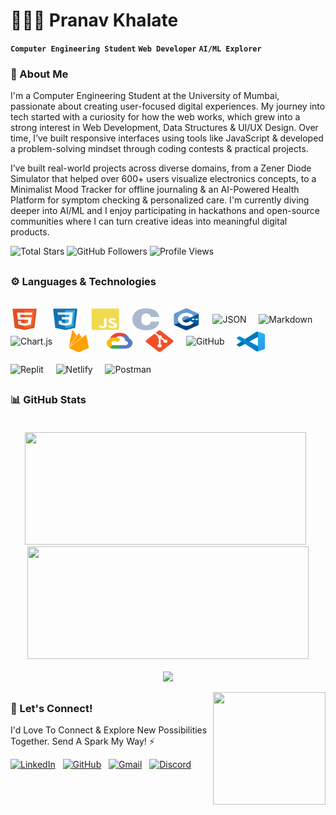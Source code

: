 # 👨🏻‍💻 Pranav Khalate

**`Computer Engineering Student`**  **`Web Developer`**  **`AI/ML Explorer`**

### 🌟 About Me

I'm a Computer Engineering Student at the University of Mumbai, passionate about creating user-focused digital experiences. My journey into tech started with a curiosity for how the web works, which grew into a strong interest in Web Development, Data Structures & UI/UX Design. Over time, I’ve built responsive interfaces using tools like JavaScript & developed a problem-solving mindset through coding contests & practical projects.

I’ve built real-world projects across diverse domains, from a Zener Diode Simulator that helped over 600+ users visualize electronics concepts, to a Minimalist Mood Tracker for offline journaling & an AI-Powered Health Platform for symptom checking & personalized care. I'm currently diving deeper into AI/ML and I enjoy participating in hackathons and open-source communities where I can turn creative ideas into meaningful digital products.

<div align="left" style="display: flex; flex-wrap: wrap;">
  <a href="https://github.com/FrostByte-49?tab=repositories&sort=stargazers" style="text-decoration: none;"><img alt="Total Stars" title="Total Stars on GitHub" src="https://custom-icon-badges.demolab.com/github/stars/FrostByte-49?color=FF69B4&style=for-the-badge&labelColor=E91E63&logo=star&logoColor=white&label=Stars"/></a>&nbsp;
  <a href="https://github.com/FrostByte-49?tab=followers" style="text-decoration: none;"><img alt="GitHub Followers" title="Follow Me on GitHub" src="https://custom-icon-badges.demolab.com/github/followers/FrostByte-49?color=BA68C8&labelColor=8E24AA&style=for-the-badge&logo=github&logoColor=white&label=Followers"/></a>&nbsp;
  <a href="https://github.com/FrostByte-49" style="text-decoration: none;"><img alt="Profile Views" title="GitHub Profile Views" src="https://komarev.com/ghpvc/?username=FrostByte-49&color=FF69B4&style=for-the-badge&labelColor=FF69B4&logo=github&logoColor=white&label=Visitors"/></a>
</div>

##

### ⚙ Languages & Technologies

<div style="display: inline-block;"> <br>
  <!-- Languages -->
  <img align="center" alt="HTML" title="HTML" height="35" width="45" src="https://raw.githubusercontent.com/devicons/devicon/master/icons/html5/html5-original.svg"> &nbsp; &nbsp;
  <img align="center" alt="CSS" title="CSS" height="35" width="45" src="https://raw.githubusercontent.com/devicons/devicon/master/icons/css3/css3-original.svg"> &nbsp; &nbsp;
  <img align="center" alt="JavaScript" title="JavaScript" height="35" width="45" src="https://raw.githubusercontent.com/devicons/devicon/master/icons/javascript/javascript-plain.svg"> &nbsp; &nbsp;
  <img align="center" alt="C" title="C" height="35" width="45" src="https://raw.githubusercontent.com/devicons/devicon/master/icons/c/c-original.svg"> &nbsp; &nbsp;
  <img align="center" alt="C++" title="C++" height="35" width="45" src="https://raw.githubusercontent.com/devicons/devicon/master/icons/cplusplus/cplusplus-original.svg"> &nbsp; &nbsp;
  <img align="center" alt="JSON" title="JSON" height="35" width="45" src="https://cdn.jsdelivr.net/gh/devicons/devicon/icons/json/json-original.svg"> &nbsp; &nbsp;
  <img align="center" alt="Markdown" title="Markdown" height="35" width="45" src="https://cdn.jsdelivr.net/gh/devicons/devicon/icons/markdown/markdown-original.svg"> &nbsp; &nbsp;
  <!-- Frameworks & Libraries -->
  <img align="center" alt="Chart.js" title="Chart.js" height="35" width="45" src="https://www.chartjs.org/img/chartjs-logo.svg"> &nbsp; &nbsp;
  <!-- APIs & Cloud -->
  <img align="center" alt="Firebase" title="Firebase" height="35" width="45" src="https://raw.githubusercontent.com/devicons/devicon/master/icons/firebase/firebase-plain.svg"> &nbsp; &nbsp;
  <img align="center" alt="GCP" title="GCP" height="35" width="45" src="https://raw.githubusercontent.com/devicons/devicon/master/icons/googlecloud/googlecloud-original.svg"> &nbsp; &nbsp;
  <!-- Version Control -->
  <img align="center" alt="Git" title="Git" height="35" width="45" src="https://raw.githubusercontent.com/devicons/devicon/master/icons/git/git-original.svg"> &nbsp; &nbsp;
  <img align="center" alt="GitHub" title="GitHub" height="35" width="45" src="https://cdn.jsdelivr.net/gh/devicons/devicon@latest/icons/github/github-original.svg" /> &nbsp; &nbsp;
  <!-- Tools & Platforms -->
  <img align="center" alt="VS Code" title="VS Code" height="32" width="45" src="https://raw.githubusercontent.com/devicons/devicon/master/icons/vscode/vscode-original.svg"> <br><br>
  <img align="center" alt="Replit" title="Replit" height="32" width="45" src="https://cdn.jsdelivr.net/gh/devicons/devicon@latest/icons/replit/replit-original.svg" /> &nbsp; &nbsp;
  <img align="center" alt="Netlify" title="Netlify" height="35" width="45" src="https://cdn.jsdelivr.net/gh/devicons/devicon@latest/icons/netlify/netlify-original.svg" /> &nbsp; &nbsp;
  <img align="center" alt="Postman" title="Postman" height="35" width="40" src="https://www.vectorlogo.zone/logos/getpostman/getpostman-icon.svg"> &nbsp; &nbsp;
</div>

##

### 📊 GitHub Stats <br><br>

<p align="center">
  <img height="180em" width="450" src="https://github-readme-stats.vercel.app/api?username=FrostByte-49&show_icons=true&theme=tokyonight&include_all_commits=true&count_private=true"/> &nbsp;
  <img height="180em" width="450" src="https://github-readme-streak-stats.herokuapp.com/?user=FrostByte-49&theme=tokyonight" /> <br><br>
  <img height="180em" src="https://github-readme-stats.vercel.app/api/top-langs/?username=FrostByte-49&layout=compact&theme=tokyonight&card_width=500"/>
</p>

<p align="center">
<!--   <img src="https://github-readme-streak-stats.herokuapp.com/?user=FrostByte-49&theme=tokyonight" /> <br> -->
  <img align="right" src="https://res.cloudinary.com/dhn92qb61/image/upload/v1751383267/123_qcnao2.webp" height="180px" width="180px" />
</p>

## 

### 🔗 Let's Connect!

I'd Love To Connect & Explore New Possibilities Together. Send A Spark My Way! ⚡ <br>

<!-- Contact Badges -->
<div align="left">
  <a href="https://www.linkedin.com/in/pranav-kh" target="_blank"><img src="https://img.shields.io/badge/-LinkedIn-0077B5?style=for-the-badge&logo=linkedin&logoColor=white" alt="LinkedIn"/></a> &nbsp;
  <a href="https://github.com/FrostByte-49" target="_blank"><img src="https://img.shields.io/badge/-GitHub-181717?style=for-the-badge&logo=github&logoColor=white" alt="GitHub" /></a> &nbsp;
  <a href="mailto:pranav.kh49@gmail.com" target="_blank"><img src="https://img.shields.io/badge/-Gmail-EA4335?style=for-the-badge&logo=gmail&logoColor=white" alt="Gmail" target="_blank"/></a> &nbsp;
  <a href="https://discord.com/users/1377918872925241375" target="_blank"><img src="https://img.shields.io/badge/-Discord-5865F2?style=for-the-badge&logo=discord&logoColor=white" alt="Discord" target="_blank"/></a>
</div>


